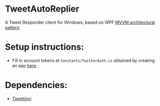 # TweetAutoReplier

A Tweet Responder client for Windows, based on WPF [MVVM architectural pattern](https://en.wikipedia.org/wiki/Model%E2%80%93view%E2%80%93viewmodel).

# Setup instructions:
- Fill in account tokens at `Constants/TwitterAuth.cs` obtained by creating an app [here](https://developer.twitter.com/apps).

# Dependencies:
- [Tweetinvi](https://github.com/linvi/tweetinvi)
